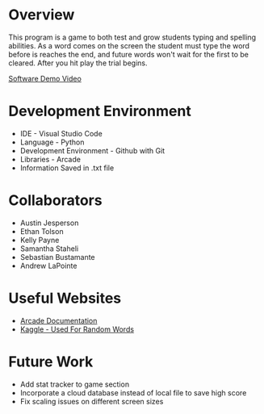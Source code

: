 # Overview

This program is a game to both test and grow students typing and spelling abilities. As a word comes on the screen the student must type the word before is reaches the end, and future words won't wait for the first to be cleared. After you hit play the trial begins.

[Software Demo Video](http://youtube.link.goes.here)

# Development Environment

- IDE - Visual Studio Code
- Language - Python
- Development Environment - Github with Git
- Libraries - Arcade
- Information Saved in .txt file

# Collaborators


* Austin Jesperson
* Ethan Tolson
* Kelly Payne
* Samantha Staheli
* Sebastian Bustamante
* Andrew LaPointe

# Useful Websites

- [Arcade Documentation](https://api.arcade.academy/en/latest/)
- [Kaggle - Used For Random Words](https://www.kaggle.com/)

# Future Work

- Add stat tracker to game section
- Incorporate a cloud database instead of local file to save high score
- Fix scaling issues on different screen sizes
